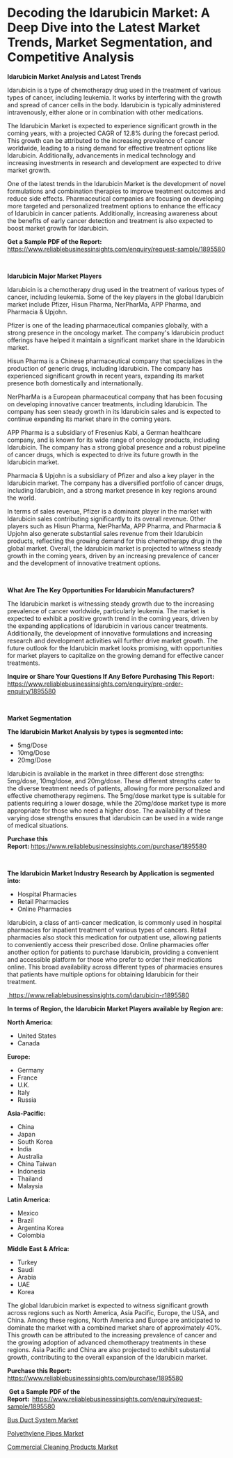 <p><h1>Decoding the Idarubicin Market: A Deep Dive into the Latest Market Trends, Market Segmentation, and Competitive Analysis</h1></p><p><strong>Idarubicin Market Analysis and Latest Trends</strong></p>
<p><p>Idarubicin is a type of chemotherapy drug used in the treatment of various types of cancer, including leukemia. It works by interfering with the growth and spread of cancer cells in the body. Idarubicin is typically administered intravenously, either alone or in combination with other medications.</p><p>The Idarubicin Market is expected to experience significant growth in the coming years, with a projected CAGR of 12.8% during the forecast period. This growth can be attributed to the increasing prevalence of cancer worldwide, leading to a rising demand for effective treatment options like Idarubicin. Additionally, advancements in medical technology and increasing investments in research and development are expected to drive market growth.</p><p>One of the latest trends in the Idarubicin Market is the development of novel formulations and combination therapies to improve treatment outcomes and reduce side effects. Pharmaceutical companies are focusing on developing more targeted and personalized treatment options to enhance the efficacy of Idarubicin in cancer patients. Additionally, increasing awareness about the benefits of early cancer detection and treatment is also expected to boost market growth for Idarubicin.</p></p>
<p><strong>Get a Sample PDF of the Report:&nbsp;</strong> <a href="https://www.reliablebusinessinsights.com/enquiry/request-sample/1895580">https://www.reliablebusinessinsights.com/enquiry/request-sample/1895580</a></p>
<p>&nbsp;</p>
<p><strong>Idarubicin Major Market Players</strong></p>
<p><p>Idarubicin is a chemotherapy drug used in the treatment of various types of cancer, including leukemia. Some of the key players in the global Idarubicin market include Pfizer, Hisun Pharma, NerPharMa, APP Pharma, and Pharmacia & Upjohn.</p><p>Pfizer is one of the leading pharmaceutical companies globally, with a strong presence in the oncology market. The company's Idarubicin product offerings have helped it maintain a significant market share in the Idarubicin market.</p><p>Hisun Pharma is a Chinese pharmaceutical company that specializes in the production of generic drugs, including Idarubicin. The company has experienced significant growth in recent years, expanding its market presence both domestically and internationally.</p><p>NerPharMa is a European pharmaceutical company that has been focusing on developing innovative cancer treatments, including Idarubicin. The company has seen steady growth in its Idarubicin sales and is expected to continue expanding its market share in the coming years.</p><p>APP Pharma is a subsidiary of Fresenius Kabi, a German healthcare company, and is known for its wide range of oncology products, including Idarubicin. The company has a strong global presence and a robust pipeline of cancer drugs, which is expected to drive its future growth in the Idarubicin market.</p><p>Pharmacia & Upjohn is a subsidiary of Pfizer and also a key player in the Idarubicin market. The company has a diversified portfolio of cancer drugs, including Idarubicin, and a strong market presence in key regions around the world.</p><p>In terms of sales revenue, Pfizer is a dominant player in the market with Idarubicin sales contributing significantly to its overall revenue. Other players such as Hisun Pharma, NerPharMa, APP Pharma, and Pharmacia & Upjohn also generate substantial sales revenue from their Idarubicin products, reflecting the growing demand for this chemotherapy drug in the global market. Overall, the Idarubicin market is projected to witness steady growth in the coming years, driven by an increasing prevalence of cancer and the development of innovative treatment options.</p></p>
<p>&nbsp;</p>
<p><strong>What Are The Key Opportunities For Idarubicin Manufacturers?</strong></p>
<p><p>The Idarubicin market is witnessing steady growth due to the increasing prevalence of cancer worldwide, particularly leukemia. The market is expected to exhibit a positive growth trend in the coming years, driven by the expanding applications of Idarubicin in various cancer treatments. Additionally, the development of innovative formulations and increasing research and development activities will further drive market growth. The future outlook for the Idarubicin market looks promising, with opportunities for market players to capitalize on the growing demand for effective cancer treatments.</p></p>
<p><strong>Inquire or Share Your Questions If Any Before Purchasing This Report:</strong> <a href="https://www.reliablebusinessinsights.com/enquiry/pre-order-enquiry/1895580">https://www.reliablebusinessinsights.com/enquiry/pre-order-enquiry/1895580</a></p>
<p>&nbsp;</p>
<p><strong>Market Segmentation</strong></p>
<p><strong>The Idarubicin Market Analysis by types is segmented into:</strong></p>
<p><ul><li>5mg/Dose</li><li>10mg/Dose</li><li>20mg/Dose</li></ul></p>
<p><p>Idarubicin is available in the market in three different dose strengths: 5mg/dose, 10mg/dose, and 20mg/dose. These different strengths cater to the diverse treatment needs of patients, allowing for more personalized and effective chemotherapy regimens. The 5mg/dose market type is suitable for patients requiring a lower dosage, while the 20mg/dose market type is more appropriate for those who need a higher dose. The availability of these varying dose strengths ensures that idarubicin can be used in a wide range of medical situations.</p></p>
<p><strong>Purchase this Report:&nbsp;</strong><a href="https://www.reliablebusinessinsights.com/purchase/1895580">https://www.reliablebusinessinsights.com/purchase/1895580</a></p>
<p>&nbsp;</p>
<p><strong>The Idarubicin Market Industry Research by Application is segmented into:</strong></p>
<p><ul><li>Hospital Pharmacies</li><li>Retail Pharmacies</li><li>Online Pharmacies</li></ul></p>
<p><p>Idarubicin, a class of anti-cancer medication, is commonly used in hospital pharmacies for inpatient treatment of various types of cancers. Retail pharmacies also stock this medication for outpatient use, allowing patients to conveniently access their prescribed dose. Online pharmacies offer another option for patients to purchase Idarubicin, providing a convenient and accessible platform for those who prefer to order their medications online. This broad availability across different types of pharmacies ensures that patients have multiple options for obtaining Idarubicin for their treatment.</p></p>
<p><a href="https://www.reliablebusinessinsights.com/idarubicin-r1895580">&nbsp;https://www.reliablebusinessinsights.com/idarubicin-r1895580</a></p>
<p><strong>In terms of Region, the Idarubicin Market Players available by Region are:</strong></p>
<p>
    <p> <strong> North America: </strong>
        <ul>
            <li>United States</li>
            <li>Canada</li>
        </ul>
        </p> 
    <p> <strong> Europe: </strong>
        <ul>
            <li>Germany</li>
            <li>France</li>
            <li>U.K.</li>
            <li>Italy</li>
            <li>Russia</li>
        </ul>
        </p> 
    <p> <strong> Asia-Pacific: </strong>
        <ul>
            <li>China</li>
            <li>Japan</li>
            <li>South Korea</li>
            <li>India</li>
            <li>Australia</li>
            <li>China Taiwan</li>
            <li>Indonesia</li>
            <li>Thailand</li>
            <li>Malaysia</li>
        </ul>
        </p> 
    <p> <strong> Latin America: </strong>
        <ul>
            <li>Mexico</li>
            <li>Brazil</li>
            <li>Argentina Korea</li>
            <li>Colombia</li>
        </ul>
        </p> 
    <p> <strong> Middle East & Africa: </strong>
        <ul>
            <li>Turkey</li>
            <li>Saudi</li>
            <li>Arabia</li>
            <li>UAE</li>
            <li>Korea</li>
        </ul>
    </p>
    </p>
<p><p>The global Idarubicin market is expected to witness significant growth across regions such as North America, Asia Pacific, Europe, the USA, and China. Among these regions, North America and Europe are anticipated to dominate the market with a combined market share of approximately 40%. This growth can be attributed to the increasing prevalence of cancer and the growing adoption of advanced chemotherapy treatments in these regions. Asia Pacific and China are also projected to exhibit substantial growth, contributing to the overall expansion of the Idarubicin market.</p></p>
<p><strong>Purchase this Report: </strong><a href="https://www.reliablebusinessinsights.com/purchase/1895580">https://www.reliablebusinessinsights.com/purchase/1895580</a></p>
<p>&nbsp;<strong>Get a Sample PDF of the Report:&nbsp;&nbsp;</strong><a href="https://www.reliablebusinessinsights.com/enquiry/request-sample/1895580">https://www.reliablebusinessinsights.com/enquiry/request-sample/1895580</a></p>
<p><strong></strong></p>
<p><p><a href="https://github.com/btwcqfvq34/Market-Research-Report-List-1/blob/main/bus-duct-system-market.md">Bus Duct System Market</a></p><p><a href="https://github.com/janetchuadff364/Market-Research-Report-List-1/blob/main/polyethylene-pipes-market.md">Polyethylene Pipes Market</a></p><p><a href="https://github.com/sleepman642/Market-Research-Report-List-1/blob/main/commercial-cleaning-products-market.md">Commercial Cleaning Products Market</a></p></p>